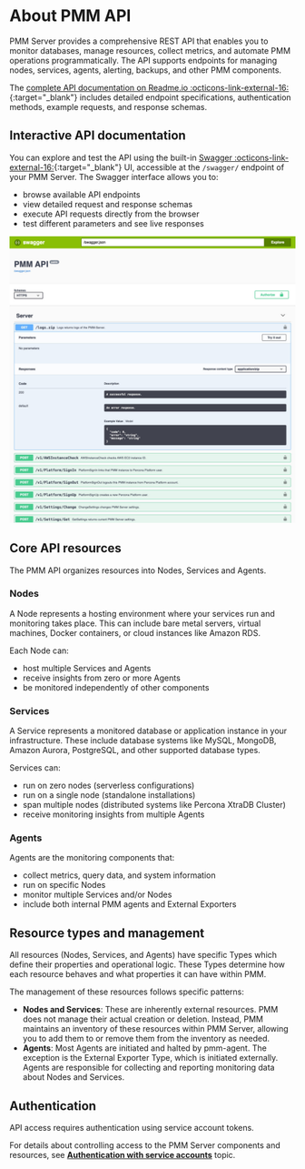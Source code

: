 # About PMM API

PMM Server provides a comprehensive REST API that enables you to monitor databases, manage resources, collect metrics, and automate PMM operations programmatically. The API supports endpoints for managing nodes, services, agents, alerting, backups, and other PMM components. 

The [complete API documentation on Readme.io :octicons-link-external-16:](https://percona-pmm.readme.io/reference/introduction){:target="_blank"} includes detailed endpoint specifications, authentication methods, example requests, and response schemas.

## Interactive API documentation

You can explore and test the API using the built-in [Swagger :octicons-link-external-16:](https://swagger.io/tools/swagger-ui/){:target="_blank"} UI, accessible at the `/swagger/` endpoint of your PMM Server. The Swagger interface allows you to:

 - browse available API endpoints
 - view detailed request and response schemas
 - execute API requests directly from the browser
 - test different parameters and see live responses

![!image](../images/PMM_Swagger_API_Get_Logs_Execute.jpg)


## Core API resources

The PMM API organizes resources into Nodes, Services and Agents. 


### Nodes

A Node represents a hosting environment where your services run and monitoring takes place. This can include bare metal servers, virtual machines, Docker containers, or cloud instances like Amazon RDS.

Each Node can:

- host multiple Services and Agents
- receive insights from zero or more Agents
- be monitored independently of other components

### Services

A Service represents a monitored database or application instance in your infrastructure. These include database systems like MySQL, MongoDB, Amazon Aurora, PostgreSQL, and other supported database types.

Services can:

 - run on zero nodes (serverless configurations)
 - run on a single node (standalone installations)
 - span multiple nodes (distributed systems like Percona XtraDB Cluster)
 - receive monitoring insights from multiple Agents

### Agents
Agents are the monitoring components that:

- collect metrics, query data, and system information
- run on specific Nodes
- monitor multiple Services and/or Nodes
- include both internal PMM agents and External Exporters

## Resource types and management

All resources (Nodes, Services, and Agents) have specific Types which define their properties and operational logic. These Types determine how each resource behaves and what properties it can have within PMM.

The management of these resources follows specific patterns:

 - **Nodes and Services**: These are inherently external resources. PMM does not manage their actual creation or deletion. Instead, PMM maintains an inventory of these resources within PMM Server, allowing you to add them to or remove them from the inventory as needed.
- **Agents**: Most Agents are initiated and halted by pmm-agent. The exception is the External Exporter Type, which is initiated externally. Agents are responsible for collecting and reporting monitoring data about Nodes and Services.

## Authentication

API access requires authentication using service account tokens. 

For details about controlling access to the PMM Server components and resources, see **[Authentication with service accounts](../api/authentication.md)** topic.